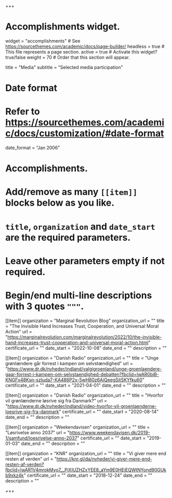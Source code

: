 +++
# Accomplishments widget.
widget = "accomplishments"  # See https://sourcethemes.com/academic/docs/page-builder/
headless = true  # This file represents a page section.
active = true  # Activate this widget? true/false
weight = 70  # Order that this section will appear.

title = "Media"
subtitle = "Selected media participation"

# Date format
#   Refer to https://sourcethemes.com/academic/docs/customization/#date-format
date_format = "Jan 2006"

# Accomplishments.
#   Add/remove as many `[[item]]` blocks below as you like.
#   `title`, `organization` and `date_start` are the required parameters.
#   Leave other parameters empty if not required.
#   Begin/end multi-line descriptions with 3 quotes `"""`.

[[item]]
  organization = "Marginal Revolution Blog"
  organization_url = ""
  title = "The Invisible Hand Increases Trust, Cooperation, and Universal Moral Action"
  url = "https://marginalrevolution.com/marginalrevolution/2022/10/the-invisible-hand-increases-trust-cooperation-and-universal-moral-action.html"
  certificate_url = ""
  date_start = "2022-10-08"
  date_end = ""
  description = ""

[[item]]
  organization = "Danish Radio"
  organization_url = ""
  title = "Unge grønlændere går forrest i kampen om selvstændighed"
  url = "https://www.dr.dk/nyheder/indland/valgigroenland/unge-groenlaendere-gaar-forrest-i-kampen-om-selvstaendighed-debatten?fbclid=IwAR0bjB-KNGFx48Ksn-szIuda7-KA486P2x-5wH80z6AiQeegSitSKYfku60"
  certificate_url = ""
  date_start = "2021-04-01"
  date_end = ""
  description = ""

[[item]]
  organization = "Danish Radio"
  organization_url = ""
  title = "Hvorfor vil grønlænderne løsrive sig fra Danmark?"
  url = "https://www.dr.dk/nyheder/indland/video-hvorfor-vil-groenlaenderne-loesrive-sig-fra-danmark"
  certificate_url = ""
  date_start = "2020-08-14"
  date_end = ""
  description = ""

[[item]]
  organization = "Weekendavisen"
  organization_url = ""
  title = "Løsrivelse anno 2037"
  url = "https://www.weekendavisen.dk/2019-1/samfund/loesrivelse-anno-2037"
  certificate_url = ""
  date_start = "2019-01-03"
  date_end = ""
  description = ""
  
[[item]] 
organization = "KNR" 
organization_url = "" 
title = "Vi giver mere end resten af verden" 
url = "https://knr.gl/da/nyheder/vi-giver-mere-end-resten-af-verden?fbclid=IwAR1V4mrokMyo7__PiXIUZHZxYEE8_aYm9E0HEjEQWtNYond90GUkb9xkz4k" 
certificate_url = "" 
date_start = "2018-12-24" 
date_end = "" 
description = ""

+++
